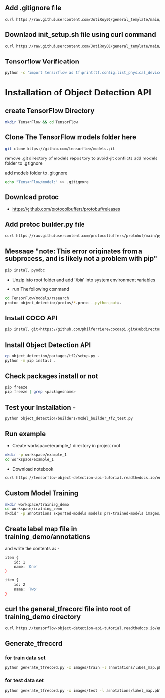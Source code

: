 ## Add .gitignore file
```bash
curl https://raw.githubusercontent.com/JotiRoy01/general_template/main/.gitignore > .gitignore
```
## Downlaod init_setup.sh file using curl command
```bash
curl https://raw.githubusercontent.com/JotiRoy01/general_template/main/init_setup.sh > init_setup.sh
```
## Tensorflow Verification
```bash
python -c "import tensorflow as tf;print(tf.config.list_physical_devices('CPU'))"
``` 
# Installation of Object Detection API

## create TensorFlow Directory
```bash
mkdir TensorFlow && cd TensorFlow
```
## Clone The TensorFlow models folder here
```bash
git clone https://github.com/tensorflow/models.git
```
remove .git directory of models repository to avoid git conflicts
add models folder to .gitignore

add models folder to .gitignore
```bash
echo "TensorFlow/models" >> .gitignore
```
## Download protoc 
- https://github.com/protocolbuffers/protobuf/releases

## Add protoc builder.py file
```bash
curl https://raw.githubusercontent.com/protocolbuffers/protobuf/main/python/google/protobuf/internal/builder.py > env\Lib\site-packages\google\protobuf\internal
```
## Message "note: This error originates from a subprocess, and is likely not a problem with pip"
```bash
pip install pyodbc
```

- Unzip into root folder and add '<PATH TO path folder>/bin' into system environment variables

- run The following command
```bash
cd TensorFlow/models/research
protoc object_detection/protos/*.proto --python_out=.
```
## Install COCO API
```bash
pip install git+https://github.com/philferriere/cocoapi.git#subdirectory=PythonAPI
```

## Install Object Detection API

```bash
cp object_detection/packages/tf2/setup.py .
python -m pip install .
```
## Check packages install or not
```bash
pip freeze
pip freeze | grep <packagesname>
 ```

## Test your Installation - 
```bash
python object_detection/builders/model_builder_tf2_test.py
```

## Run example
- Create workspace/example_1 directory in project root
 ```bash
 mkdir -p workspace/example_1
 cd workspace/example_1
 ```
- Download notebook
```bash
curl https://tensorflow-object-detection-api-tutorial.readthedocs.io/en/latest/_downloads/55b1ed8e083cbc9ca3bfc1c18eb6b860/plot_object_detection_saved_model.ipynb > plot_object_detection_saved_model.ipynb
```

## Custom Model Training
```bash
mkdir workspace/training_demo 
cd workspace/training_demo
mkdidr -p annotations exported-models models pre-trained-models images/test images/train
```

## Create label map file in training_demo/annotations

and write the contents as -
```bash
item {
    id: 1
    name: 'One'
}

item {
    id: 2
    name: 'Two'
}

```
## curl the general_tfrecord file into root of training_demo directory
```bash
curl https://tensorflow-object-detection-api-tutorial.readthedocs.io/en/latest/_downloads/da4babe668a8afb093cc7776d7e630f3/generate_tfrecord.py > generate_tfrecord.py 
```
## Generate_tfrecord

### for train data set
```bash
python generate_tfrecord.py -x images/train -l annotations/label_map.pbtxt -o annotations/train.record
```
### for test data set
```bash
python generate_tfrecord.py -x images/test -l annotations/label_map.pbtxt -o annotations/test.record
```


